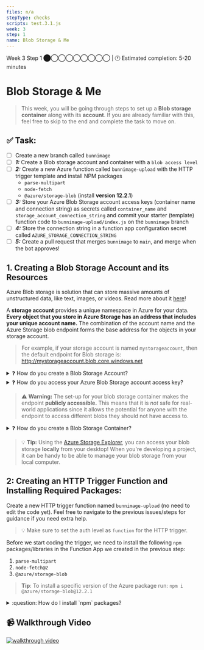 ```yaml
---
files: n/a
stepType: checks
scripts: test.3.1.js
week: 3
step: 1
name: Blob Storage & Me
---
```


Week 3 Step 1 ⬤◯◯◯◯◯◯◯◯ | 🕐 Estimated completion: 5-20 minutes
# Blob Storage & Me
> This week, you will be going through steps to set up a **Blob storage container** along with its **account**. If you are already familiar with this, feel free to skip to the end and complete the task to move on.

## ✅  Task:
- [ ]  Create a new branch called `bunnimage`
- [ ]  ***1:*** Create a Blob storage account and container with a `blob access level`
- [ ]  ***2:*** Create a new Azure function called `bunnimage-upload` with the HTTP trigger template and install NPM packages 
    - `parse-multipart`
    - `node-fetch`
    - `@azure/storage-blob` (install **version 12.2.1**)
- [ ] ***3:*** Store your Azure Blob Storage account access keys (container name and connection string) as secrets called `container_name` and `storage_account_connection_string` and commit your starter (template) function code to `bunnimage-upload/index.js` on the `bunnimage` branch
- [ ] ***4:*** Store the connection string in a function app configuration secret called `AZURE_STORAGE_CONNECTION_STRING`
- [ ] ***5:*** Create a pull request that merges `bunnimage` to `main`, and merge when the bot approves!

## 1. Creating a Blob Storage Account and its Resources

Azure Blob storage is solution that can store massive amounts of unstructured data, like text, images, or videos. Read more about it [here](https://docs.microsoft.com/en-us/azure/storage/blobs/storage-blobs-introduction)!

A **storage account** provides a unique namespace in Azure for your data. **Every object that you store in Azure Storage has an address that includes your unique account name.** The combination of the account name and the Azure Storage blob endpoint forms the base address for the objects in your storage account. 

> For example, if your storage account is named `mystorageaccount`, then the default endpoint for Blob storage is: http://mystorageaccount.blob.core.windows.net

<details>
<summary>❓ How do you create a Blob Storage Account?</summary>
</br>

1. Navigate to your [Azure portal](https://portal.azure.com/#home).

2. In the Search Bar, search and click on "Storage accounts".

    ![image](https://user-images.githubusercontent.com/49426183/119739490-2b11d600-be37-11eb-8f7c-09faaf4b14b5.png)

3. Click on "Create storage account".

    ![image](https://user-images.githubusercontent.com/49426183/119739652-62808280-be37-11eb-90c4-9ca17e89e60e.png)

4. Fill out the storage account details like below, and click "Review + create". Make sure to choose LRS! You can read more about storage redundancy [here](https://docs.microsoft.com/en-us/azure/storage/common/storage-redundancy).

    ![image](https://user-images.githubusercontent.com/69332964/180353475-de89503a-557d-4558-8fd5-ba06c5a3250c.png)

5. Click "Create".

    ![image](https://user-images.githubusercontent.com/49426183/119739970-eb97b980-be37-11eb-8c85-80691d285e95.png)

6. Wait for the screen to display "Your deployment is complete". Click "Go to resource". You're ready to create your Blob Storage container!

    ![image](https://user-images.githubusercontent.com/49426183/119740051-0f5aff80-be38-11eb-956c-59beeaa63b7d.png)

<br><br/>
</details>

<details>
<summary>❓ How do you access your Azure Blob Storage account access key?</summary>
</br>

1. Navigate to your storage account page.

2. On the left hand bar, click on Security + networking > Access Keys.

    ![image](https://user-images.githubusercontent.com/49426183/119740903-8fce3000-be39-11eb-9933-6383d2af0f9e.png)

3. Click "Show keys", and you can copy *one* of the connection strings' information.

<br><br/>
</details>

> ⚠️ **Warning:** The set-up for your blob storage container makes the endpoint **publicly accessible.** This means that it is *not* safe for real-world applications since it allows the potential for anyone with the endpoint to access different blobs they should not have access to.

<details>
<summary>❓ How do you create a Blob Storage Container?</summary>
</br>

1. Make sure you're on your storage account page in the Azure portal.

2. In the left menu for the storage account, scroll to the Data storage section, then select Containers.

    ![](https://user-images.githubusercontent.com/49426183/119740347-9f994480-be38-11eb-9d48-3381144fcf8f.PNG)

3. Select the + Container button.

    ![](https://user-images.githubusercontent.com/49426183/119740424-bdff4000-be38-11eb-8037-dd18adf72140.PNG)

4. Type a name for your new container. The container name must be lowercase, must start with a letter or number, and can include only letters, numbers, and the dash (-) character.

5. Set the level of public access to the container to "Blob (anonymous read access for blobs only)".

    ![image](https://user-images.githubusercontent.com/69332964/122659042-7ae77280-d141-11eb-8fcd-0f8b15fcafa3.png)

6. Select Create to create the container.
<br><br/>
</details>

> 💡 **Tip:** Using the [Azure Storage Explorer](https://azure.microsoft.com/en-us/features/storage-explorer/), you can access your blob storage **locally** from your desktop! When you're developing a project, it can be handy to be able to manage your blob storage from your local computer.

## 2: Creating an HTTP Trigger Function and Installing Required Packages:

Create a new HTTP trigger function named `bunnimage-upload` (no need to edit the code yet). Feel free to navigate to the previous issues/steps for guidance if you need extra help. 

> 💡 Make sure to set the auth level as `function` for the HTTP trigger. 

Before we start coding the trigger, we need to install the following `npm` packages/libraries in the Function App we created in the previous step:

1. `parse-multipart`
2. `node-fetch@2`
3. `@azure/storage-blob`

> **Tip**: To install a specific version of the Azure package run: `npm i @azure/storage-blob@12.2.1`

<details>
<summary> :question: How do I install `npm` packages? </summary>
</br>

Click on the "Console" tab in the left panel under "Development Tools".

![https://user-images.githubusercontent.com/69332964/99189070-59e31d00-272d-11eb-80a4-17444e5fac65.png](https://user-images.githubusercontent.com/69332964/99189070-59e31d00-272d-11eb-80a4-17444e5fac65.png)

Inside the console (shown on the right panel), type in the following commands:

`npm init -y` <br />
[`npm install parse-multipart`](https://www.npmjs.com/package/parse-multipart) <br />
[`npm install node-fetch@2`](https://www.npmjs.com/package/node-fetch) <br />
[`npm install @azure/storage-blob`](https://www.npmjs.com/package/@azure/storage-blob) <br />

</details>

## 📹 Walkthrough Video
[![walkthrough video](https://img.youtube.com/vi/5vp1dFKMtvk/0.jpg)](https://www.youtube.com/watch?v=5vp1dFKMtvk)
